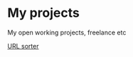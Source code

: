 # My projects
My open working projects, freelance etc

[URL sorter](https://github.com/ArtemKhadris/url_sorting)
